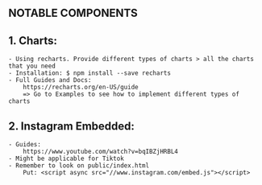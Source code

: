## NOTABLE COMPONENTS

## 1. Charts:

    - Using recharts. Provide different types of charts > all the charts that you need
    - Installation: $ npm install --save recharts
    - Full Guides and Docs:
        https://recharts.org/en-US/guide
        => Go to Examples to see how to implement different types of charts

## 2. Instagram Embedded:

    - Guides:
        https://www.youtube.com/watch?v=bqIBZjHRBL4
    - Might be applicable for Tiktok
    - Remember to look on public/index.html
        Put: <script async src="//www.instagram.com/embed.js"></script>
